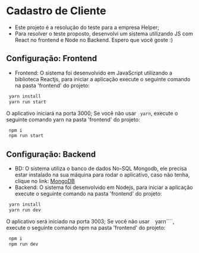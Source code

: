 # Cadastro de Cliente
 - Este projeto é a resolução do teste para a empresa Helper;
 - Para resolver o teste proposto, desenvolvi um sistema utilizando JS com React no frontend e Node no Backend.
Espero que você goste :)

## Configuração: Frontend
 - Frontend: O sistema foi desenvolvido em JavaScript utilizando a biblioteca Reactjs, para iniciar a aplicação execute o seguinte comando na pasta 'frontend' do projeto:
 ```bash
  yarn install
  yarn run start
 ```
 O aplicativo iniciará na porta 3000;
 Se você não usar ```` yarn````, execute o seguinte comando yarn na pasta 'frontend' do projeto:
 ```bash
  npm i
  npm run start
 ```
 ## Configuração: Backend
 - BD: O sistema utiliza o banco de dados No-SQL Mongodb, ele precisa estar instalado na sua máquina para rodar o aplicativo, caso não tenha, clique no link:
 [MongoDB](https://docs.mongodb.com/manual/installation/)
 - Backend: O sistema foi desenvolvido em Nodejs, para iniciar a aplicação execute o seguinte comando na pasta 'frontend' do projeto:
 ```bash
  yarn install
  yarn run dev
 ```
O aplicativo será iniciado na porta 3003;
 Se você não usar `` `` yarn````, execute o seguinte comando npm na pasta 'frontend' do projeto:
 ```bash
  npm i
  npm run dev
 ```
